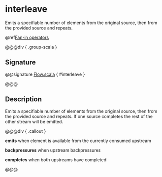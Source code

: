 # interleave

Emits a specifiable number of elements from the original source, then from the provided source and repeats.

@ref[Fan-in operators](../index.md#fan-in-operators)

@@@div { .group-scala }

## Signature

@@signature [Flow.scala]($akka$/akka-stream/src/main/scala/akka/stream/scaladsl/Flow.scala) { #interleave }

@@@

## Description

Emits a specifiable number of elements from the original source, then from the provided source and repeats. If one
source completes the rest of the other stream will be emitted.


@@@div { .callout }

**emits** when element is available from the currently consumed upstream

**backpressures** when upstream backpressures

**completes** when both upstreams have completed

@@@

